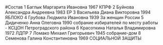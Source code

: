 #Состав
1 Баглык Маргарита Ивановна 1967 КПРФ
2 Буйнова Александра Андреевна 1983 ЕР
3 Васильева Диана Викторовна 1994 ЯБЛОКО
4 Грубова Людмила Ивановна 1939 За женщин России
5 Дидиченко Анна Олеговна 1990 собрание избирателей по месту работы - КСЦОН Петроградского района
6 Красоткина Наталья Владимировна 1972 ЛДПР
7 Ломако Михаил Григорьевич 1945 собрание-дом
8 Семенова Галина Константиновна 1969 СОЦИАЛЬНОЙ ЗАЩИТЫ
